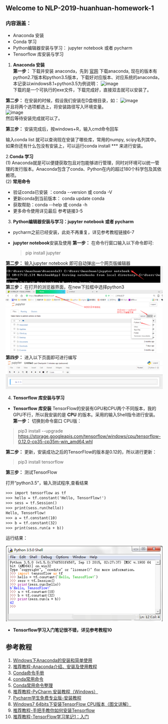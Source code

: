 ## Welcome to NLP-2019-huanhuan-homework-1
### 内容涵盖：
- Anaconda  安装  
- Conda 学习  
- Python编辑器安装与学习： jupyter notebook  或者 pycharm   
- Tensorflow 库安装与学习

1. **Anaconda 安装**   
**第一步：** 下载并安装 anaconda，先到 [官网](https://www.continuum.io/downloads)  下载anaconda, 现在的版本有python2.7版本和python3.5版本，下载好对应版本、对应系统的anaconda，本记录以windows8.1+python3.5为例说明：
![image](http://images2015.cnblogs.com/blog/140867/201601/140867-20160111155041616-433515227.png)  
下载的是一个可执行的exe文件，下载完成好，直接双击就可以安装了。  

**第二步：** 在安装的时候，假设我们安装在D盘根目录，如：
![image](http://images2015.cnblogs.com/blog/140867/201601/140867-20160111155053960-1150576793.png)  
并且将两个选项都选上，将安装路径写入环境变量。  
![image](http://images2015.cnblogs.com/blog/140867/201601/140867-20160111155106522-1988128417.png)  
然后等待安装完成就可以了。

**第三步：** 安装完成后，按windows+R，输入cmd命令回车 

输入conda list 就可以查询现在安装了哪些库，常用的numpy, scipy名列其中。如果你还有什么包没有安装上，可以运行conda install ***  来进行安装。

2.**Conda 学习**  
 (1) Anaconda就是可以便捷获取包且对包能够进行管理，同时对环境可以统一管理的发行版本。Anaconda包含了conda、Python在内的超过180个科学包及其依赖项。  
 (2) **常用命令**
  - 验证conda已安装 ：conda --version   或  conda -V  
  - 更新conda到当前版本： conda update conda
  - 获取帮助：conda --help  或  conda -h
  - 更多命令使用详见最后  参考链接3-5
 
 3. **Python编辑器安装与学习：jupyter notebook  或者 pycharm**
  - pycharm之前已经安装，此处不再重复，详见参考教程链接6-7  
  - **jupyter notebook**安装及使用
   **第一步：** 在命令行窗口输入以下命令即可:  
   
     > pip install  jupyter  
     
   **第二步：** 输入jupyter   notebook  即可自动弹出一个网页版编辑器  
    ![image](https://github.com/HuanwenW/MyPostImag/blob/master/007-picture/jupyter-1.png?raw=true)  
   **第三步：** 在打开的浏览器界面，在new下拉框中选择python3  
    ![image](https://github.com/HuanwenW/MyPostImag/blob/master/007-picture/jupyter-2.png?raw=true)   
   **第四步：** 进入以下页面即可进行编写  
    ![image](https://github.com/HuanwenW/MyPostImag/blob/master/007-picture/jupyter-3.png?raw=true)    
    
4. **Tensorflow 库安装与学习**
- **Tensorflow 库安装**
TensorFlow的安装有GPU和CPU两个不同版本，我的GPU不行，所以我安装的是 **CPU** 的版本。采用的输入Shell指令进行安装。  
**第一步：** 切换到命令窗口
CPU版：    

>  pip3 install --upgrade https://storage.googleapis.com/tensorflow/windows/cpu/tensorflow-0.12.0-cp35-cp35m-win_amd64.whl

**第二步：** 更新，安装成功之后的TensorFlow的版本是0.12的，所以进行更新：

>  pip3 install tensorflow   

**第三步：** 测试TensorFlow

打开“python3.5”，输入测试程序,查看结果

    >>> import tensorflow as tf  
    >>> hello = tf.constant('Hello, TensorFlow!')  
    >>> sess = tf.Session()  
    >>> print(sess.run(hello))  
    Hello, TensorFlow!  
    >>> a = tf.constant(10)  
    >>> b = tf.constant(32)  
    >>> print(sess.run(a + b))  
    
 运行结果：  
 
 ![image](https://github.com/HuanwenW/MyPostImag/blob/master/007-picture/tensorflow-1.jpg?raw=true)

- **Tensorflow学习入门笔记很不错，详见参考教程10**

## 参考教程 
1. [Windows下Anaconda的安装和简单使用](https://blog.csdn.net/dq_dm/article/details/47065323)
2. [推荐教程-Anaconda介绍、安装及使用教程](https://zhuanlan.zhihu.com/p/32925500)
3. [Conda命令手册](https://blog.csdn.net/childcyr/article/details/80367867)
4. [conda常用命令](https://www.cnblogs.com/sddai/p/10322603.html)
5. [Conda常用命令整理](https://blog.csdn.net/menc15/article/details/71477949)
6. [推荐教程-PyCharm 安装教程（Windows）](http://www.runoob.com/w3cnote/pycharm-windows-install.html)
7. [Pycharm学生免费专业版-安装教程](https://blog.csdn.net/SpringRolls/article/details/80363119)
8. [Windows7 64bits下安装TensorFlow CPU版本（图文详解）](https://www.cnblogs.com/zlslch/p/6964944.html)
9. [推荐教程-手把手教你如何安装Tensorflow](https://blog.csdn.net/Cs_hnu_scw/article/details/79695347)
10. [推荐教程-TensorFlow学习笔记1：入门](http://www.jeyzhang.com/tensorflow-learning-notes.html)
